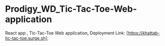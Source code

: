 # Prodigy_WD_Tic-Tac-Toe-Web-application
React app , Tic-Tac-Toe Web application,
Deployment Link: [https://khattab-tic-tac-toe.surge.sh];
